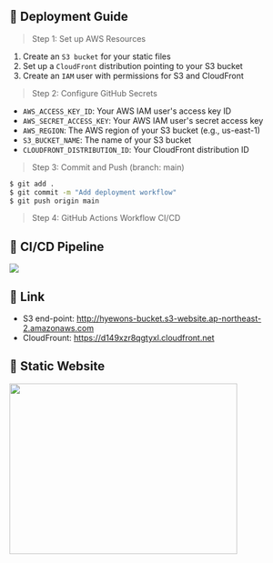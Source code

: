 ## 🔽 Deployment Guide 
> Step 1: Set up AWS Resources
1. Create an `S3 bucket` for your static files
2. Set up a `CloudFront` distribution pointing to your S3 bucket
3. Create an `IAM` user with permissions for S3 and CloudFront
> Step 2: Configure GitHub Secrets
- `AWS_ACCESS_KEY_ID`: Your AWS IAM user's access key ID
- `AWS_SECRET_ACCESS_KEY`: Your AWS IAM user's secret access key
- `AWS_REGION`: The AWS region of your S3 bucket (e.g., us-east-1)
- `S3_BUCKET_NAME`: The name of your S3 bucket
- `CLOUDFRONT_DISTRIBUTION_ID`: Your CloudFront distribution ID
> Step 3: Commit and Push (branch: main)
```bash
$ git add .
$ git commit -m "Add deployment workflow"
$ git push origin main
```
> Step 4: GitHub Actions Workflow CI/CD

      
## 🔽 CI/CD Pipeline
<img src="https://github.com/user-attachments/assets/e6103651-1b6f-4411-8265-757d50618c40" />


## 🔽 Link
- S3 end-point: http://hyewons-bucket.s3-website.ap-northeast-2.amazonaws.com
- CloudFrount: https://d149xzr8qgtyxl.cloudfront.net

## 🔽 Static Website 
<img src="https://github.com/user-attachments/assets/975b2e28-81fc-499e-88f8-1b283e6b15aa" width="400" height="300" />

